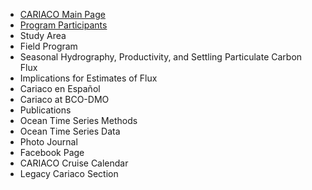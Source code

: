 ---
---

* [CARIACO Main Page](/pages/cariaco)
* [Program Participants](pages/cariaco/participants)
* Study Area
* Field Program
* Seasonal Hydrography, Productivity, and Settling Particulate Carbon Flux
* Implications for Estimates of Flux
* Cariaco en Español
* Cariaco at BCO-DMO
* Publications
* Ocean Time Series Methods
* Ocean Time Series Data
* Photo Journal
* Facebook Page
* CARIACO Cruise Calendar
* Legacy Cariaco Section
